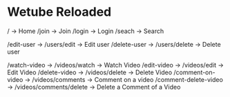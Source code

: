 # Wetube Reloaded

/ -> Home
/join -> Join
/login -> Login
/seach -> Search

/edit-user -> /users/edit -> Edit user
/delete-user -> /users/delete -> Delete user

/watch-video -> /videos/watch -> Watch Video
/edit-video -> /videos/edit -> Edit Video
/delete-video -> /videos/delete -> Delete Video
/comment-on-video -> /videos/comments -> Comment on a video
/comment-delete-video -> /videos/comments/delete -> Delete a Comment of a Video
